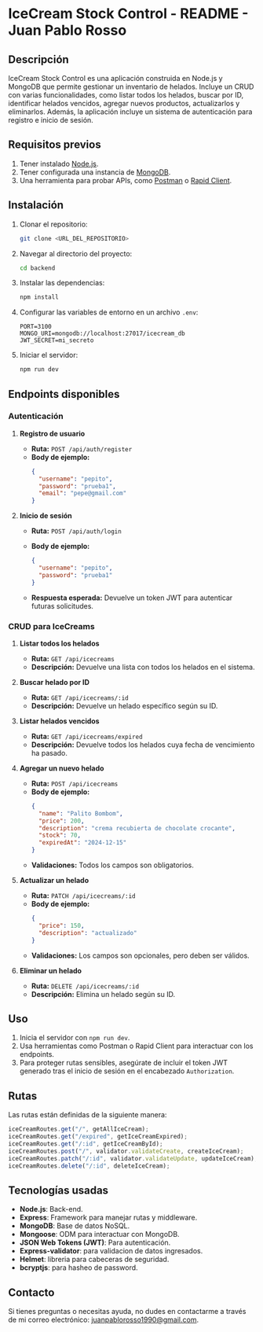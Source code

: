 # IceCream Stock Control - README - Juan Pablo Rosso

## Descripción

IceCream Stock Control es una aplicación construida en Node.js y MongoDB que permite gestionar un inventario de helados. Incluye un CRUD con varias funcionalidades, como listar todos los helados, buscar por ID, identificar helados vencidos, agregar nuevos productos, actualizarlos y eliminarlos. Además, la aplicación incluye un sistema de autenticación para registro e inicio de sesión.

## Requisitos previos

1. Tener instalado [Node.js](https://nodejs.org/).
2. Tener configurada una instancia de [MongoDB](https://www.mongodb.com/).
3. Una herramienta para probar APIs, como [Postman](https://www.postman.com/) o [Rapid Client](https://rapidapi.com/).

## Instalación

1. Clonar el repositorio:
   ```bash
   git clone <URL_DEL_REPOSITORIO>
   ```
2. Navegar al directorio del proyecto:
   ```bash
   cd backend
   ```
3. Instalar las dependencias:
   ```bash
   npm install
   ```
4. Configurar las variables de entorno en un archivo `.env`:
   ```env
   PORT=3100
   MONGO_URI=mongodb://localhost:27017/icecream_db
   JWT_SECRET=mi_secreto
   ```
5. Iniciar el servidor:
   ```bash
   npm run dev
   ```

## Endpoints disponibles

### Autenticación

1. **Registro de usuario**

   - **Ruta:** `POST /api/auth/register`
   - **Body de ejemplo:**
     ```json
     {
       "username": "pepito",
       "password": "prueba1",
       "email": "pepe@gmail.com"
     }
     ```

2. **Inicio de sesión**

   - **Ruta:** `POST /api/auth/login`
   - **Body de ejemplo:**

     ```json
     {
       "username": "pepito",
       "password": "prueba1"
     }
     ```

   - **Respuesta esperada:** Devuelve un token JWT para autenticar futuras solicitudes.

### CRUD para IceCreams

1. **Listar todos los helados**
   - **Ruta:** `GET /api/icecreams`
   - **Descripción:** Devuelve una lista con todos los helados en el sistema.
2. **Buscar helado por ID**

   - **Ruta:** `GET /api/icecreams/:id`
   - **Descripción:** Devuelve un helado específico según su ID.

3. **Listar helados vencidos**

   - **Ruta:** `GET /api/icecreams/expired`
   - **Descripción:** Devuelve todos los helados cuya fecha de vencimiento ha pasado.

4. **Agregar un nuevo helado**

   - **Ruta:** `POST /api/icecreams`
   - **Body de ejemplo:**
     ```json
     {
       "name": "Palito Bombom",
       "price": 200,
       "description": "crema recubierta de chocolate crocante",
       "stock": 70,
       "expiredAt": "2024-12-15"
     }
     ```
   - **Validaciones:** Todos los campos son obligatorios.

5. **Actualizar un helado**

   - **Ruta:** `PATCH /api/icecreams/:id`
   - **Body de ejemplo:**
     ```json
     {
       "price": 150,
       "description": "actualizado"
     }
     ```
   - **Validaciones:** Los campos son opcionales, pero deben ser válidos.

6. **Eliminar un helado**
   - **Ruta:** `DELETE /api/icecreams/:id`
   - **Descripción:** Elimina un helado según su ID.

## Uso

1. Inicia el servidor con `npm run dev`.
2. Usa herramientas como Postman o Rapid Client para interactuar con los endpoints.
3. Para proteger rutas sensibles, asegúrate de incluir el token JWT generado tras el inicio de sesión en el encabezado `Authorization`.

## Rutas

Las rutas están definidas de la siguiente manera:

```javascript
iceCreamRoutes.get("/", getAllIceCream);
iceCreamRoutes.get("/expired", getIceCreamExpired);
iceCreamRoutes.get("/:id", getIceCreamById);
iceCreamRoutes.post("/", validator.validateCreate, createIceCream);
iceCreamRoutes.patch("/:id", validator.validateUpdate, updateIceCream);
iceCreamRoutes.delete("/:id", deleteIceCream);
```

## Tecnologías usadas

- **Node.js**: Back-end.
- **Express**: Framework para manejar rutas y middleware.
- **MongoDB**: Base de datos NoSQL.
- **Mongoose**: ODM para interactuar con MongoDB.
- **JSON Web Tokens (JWT)**: Para autenticación.
- **Express-validator**: para validacion de datos ingresados.
- **Helmet**: libreria para cabeceras de seguridad.
- **bcryptjs**: para hasheo de password.

## Contacto

Si tienes preguntas o necesitas ayuda, no dudes en contactarme a través de mi correo electrónico: [juanpablorosso1990@gmail.com](mailto:juanpablorosso1990@gmail.com).
